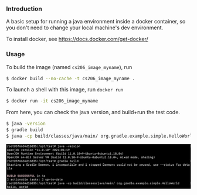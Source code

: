 ### Introduction

A basic setup for running a java environment inside a docker container, 
so you don't need to change your local machine's dev environment.

To install docker, see https://docs.docker.com/get-docker/ 

### Usage

To build the image (named `cs206_image_myname`), run 
```bash
$ docker build --no-cache -t cs206_image_myname .
```

To launch a shell with this image, run `docker run`
```bash
$ docker run -it cs206_image_myname
```

From here, you can check the java version, and build+run the test code.
```bash
$ java -version
$ gradle build
$ java -cp build/classes/java/main/ org.gradle.example.simple.HelloWorld
```

![](./example_run.png)
